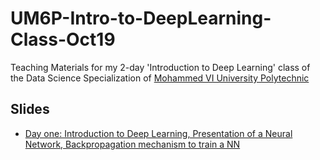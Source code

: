 # UM6P-Intro-to-DeepLearning-Class-Oct19
Teaching Materials for my 2-day 'Introduction to Deep Learning' class of the Data Science Specialization of [Mohammed VI University Polytechnic](https://www.um6p.ma/)

## Slides 
* [Day one: Introduction to Deep Learning, Presentation of a Neural Network, Backpropagation mechanism to train a NN](https://docs.google.com/presentation/d/1Z5GFv0cHoe3j2o61SmvJqQBrTsWctQwXmykcC0LDykg/edit?usp=sharing)
